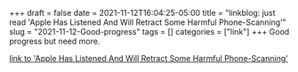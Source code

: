 +++draft = falsedate = 2021-11-12T16:04:25-05:00title = "linkblog: just read 'Apple Has Listened And Will Retract Some Harmful Phone-Scanning'"slug = "2021-11-12-Good-progress"tags = []categories = ["link"]+++Good progress but need more. [link to 'Apple Has Listened And Will Retract Some Harmful Phone-Scanning'](https://www.eff.org/deeplinks/2021/11/apple-has-listened-and-will-retract-some-harmful-phone-scanning)